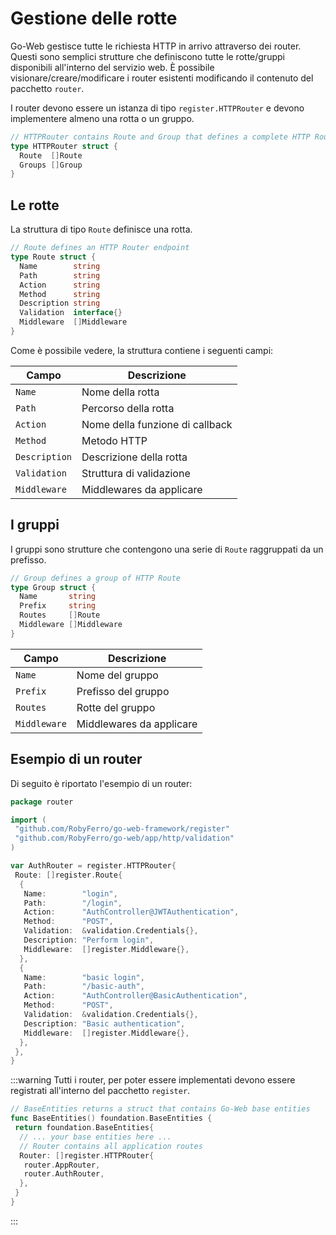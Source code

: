 # Gestione delle rotte

Go-Web gestisce tutte le richiesta HTTP in arrivo attraverso dei router. Questi sono semplici strutture che definiscono tutte le rotte/gruppi disponibili all'interno del servizio web. È possibile visionare/creare/modificare i router esistenti modificando il contenuto del pacchetto `router`.

I router devono essere un istanza di tipo `register.HTTPRouter` e devono implementere almeno una rotta o un gruppo.

```go title="Esempio di un router"
// HTTPRouter contains Route and Group that defines a complete HTTP Router
type HTTPRouter struct {
  Route  []Route
  Groups []Group
}
```

## Le rotte

La struttura di tipo `Route` definisce una rotta.

```go title="The Route structure"
// Route defines an HTTP Router endpoint
type Route struct {
  Name        string
  Path        string
  Action      string
  Method      string
  Description string
  Validation  interface{}
  Middleware  []Middleware
}
```

Come è possibile vedere, la struttura contiene i seguenti campi:

| Campo | Descrizione |
| ------ | ----------- |
| `Name` | Nome della rotta |
| `Path` | Percorso della rotta |
| `Action` | Nome della funzione di callback |
| `Method` | Metodo HTTP |
| `Description` | Descrizione della rotta |
| `Validation` | Struttura di validazione |
| `Middleware` | Middlewares da applicare |

## I gruppi

I gruppi sono strutture che contengono una serie di `Route` raggruppati da un prefisso.

```go title="The Group structure"
// Group defines a group of HTTP Route
type Group struct {
  Name       string
  Prefix     string
  Routes     []Route
  Middleware []Middleware
}
```

| Campo | Descrizione |
| ------ | ----------- |
| `Name` | Nome del gruppo |
| `Prefix` | Prefisso del gruppo |
| `Routes` | Rotte del gruppo |
| `Middleware` | Middlewares da applicare |

## Esempio di un router

Di seguito è riportato l'esempio di un router:

```go title="Esempio di un router"
package router

import (
 "github.com/RobyFerro/go-web-framework/register"
 "github.com/RobyFerro/go-web/app/http/validation"
)

var AuthRouter = register.HTTPRouter{
 Route: []register.Route{
  {
   Name:        "login",
   Path:        "/login",
   Action:      "AuthController@JWTAuthentication",
   Method:      "POST",
   Validation:  &validation.Credentials{},
   Description: "Perform login",
   Middleware:  []register.Middleware{},
  },
  {
   Name:        "basic login",
   Path:        "/basic-auth",
   Action:      "AuthController@BasicAuthentication",
   Method:      "POST",
   Validation:  &validation.Credentials{},
   Description: "Basic authentication",
   Middleware:  []register.Middleware{},
  },
 },
}

```

:::warning
Tutti i router, per poter essere implementati devono essere registrati all'interno del pacchetto `register`.

```go title="Registrazione dei router"
// BaseEntities returns a struct that contains Go-Web base entities
func BaseEntities() foundation.BaseEntities {
 return foundation.BaseEntities{
  // ... your base entities here ...
  // Router contains all application routes
  Router: []register.HTTPRouter{
   router.AppRouter,
   router.AuthRouter,
  },
 }
}
```

:::
